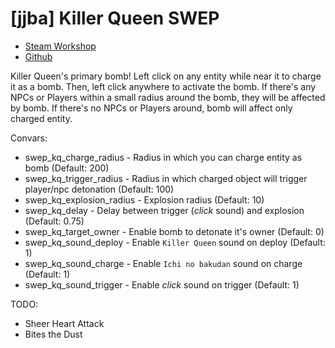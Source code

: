 # [jjba] Killer Queen SWEP
* [Steam Workshop](https://steamcommunity.com/sharedfiles/filedetails/?id=832937251)
* [Github](https://github.com/kotborealis/gmod_killerqueen)

Killer Queen's primary bomb! 
Left click on any entity while near it to charge it as a bomb. 
Then, left click anywhere to activate the bomb. 
If there's any NPCs or Players within a small radius around the bomb, they will be affected by bomb.
If there's no NPCs or Players around, bomb will affect only charged entity.

Convars:
* swep_kq_charge_radius - Radius in which you can charge entity as bomb (Default: 200)
* swep_kq_trigger_radius - Radius in which charged object will trigger player/npc detonation (Default: 100)
* swep_kq_explosion_radius - Explosion radius (Default: 10)
* swep_kq_delay - Delay between trigger (*click* sound) and explosion (Default: 0.75)
* swep_kq_target_owner - Enable bomb to detonate it's owner (Default: 0)
* swep_kq_sound_deploy - Enable `Killer Queen` sound on deploy (Default: 1)
* swep_kq_sound_charge - Enable `Ichi no bakudan` sound on charge (Default: 1)
* swep_kq_sound_trigger - Enable *click* sound on trigger (Default: 1)



TODO:
* Sheer Heart Attack 
* Bites the Dust
